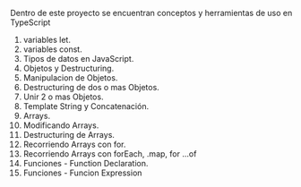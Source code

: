 Dentro de este proyecto se encuentran conceptos y herramientas de uso en TypeScript

1. variables let.
2. variables const.
3. Tipos de datos en JavaScript.
4. Objetos y Destructuring.
5. Manipulacion de Objetos.
6. Destructuring de dos o mas Objetos.
7. Unir 2 o mas Objetos.
8. Template String y Concatenación.
9. Arrays.
10. Modificando Arrays.
11. Destructuring de Arrays.
12. Recorriendo Arrays con for.
13. Recorriendo Arrays con forEach, .map, for ...of
14. Funciones - Function Declaration.
15. Funciones - Funcion Expression 